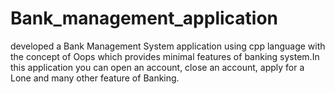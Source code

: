 # Bank_management_application
developed a Bank Management System application using cpp language with the concept of Oops which provides minimal features of banking system.In this application you can open an account, close an account, apply for a Lone and many other feature of Banking.
